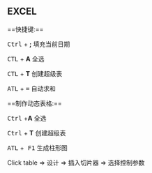 ## EXCEL
==快捷键:==

<kbd>Ctrl</kbd> +	**;**	 填充当前日期

<kbd>CTL</kbd> +	**A** 	全选

<kbd>CTL</kbd> +	**T**		创建超级表

<kbd>ATL</kbd> +	<kbd> =</kbd>	自动求和

==制作动态表格:==

<kbd>Ctrl</kbd> +**A**     全选

<kbd>Ctrl</kbd> + **T**	创建超级表

<kbd>ATL</kbd> +<kbd>  F1</kbd>    生成柱形图

Click table => 设计 => 插入切片器 => 选择控制参数